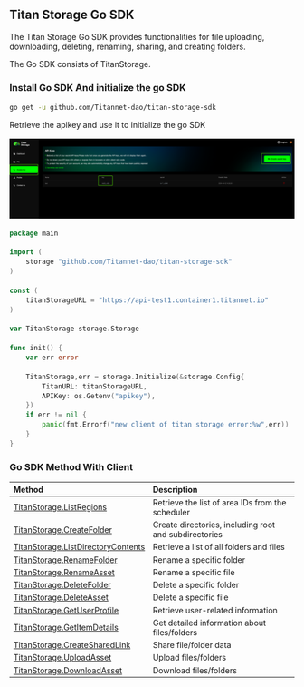 ## Titan Storage Go SDK
The Titan Storage Go SDK provides functionalities for file uploading, downloading, deleting, renaming, sharing, and creating folders.

The Go SDK consists of TitanStorage.

### Install Go SDK And initialize the go SDK
```bash
go get -u github.com/Titannet-dao/titan-storage-sdk
```

Retrieve the apikey and use it to initialize the go SDK

![](doc/access_key.jpg)

```go
package main

import (
    storage "github.com/Titannet-dao/titan-storage-sdk"
)

const (
    titanStorageURL = "https://api-test1.container1.titannet.io"
)

var TitanStorage storage.Storage

func init() {
    var err error

    TitanStorage,err = storage.Initialize(&storage.Config{
        TitanURL: titanStorageURL,
        APIKey: os.Getenv("apikey"),
    })
    if err != nil {
        panic(fmt.Errorf("new client of titan storage error:%w",err))
    }
}
```

### Go SDK Method With Client
|Method|Description|
|:-|:-|
|[TitanStorage.ListRegions](example/storage_test.go#L32)|Retrieve the list of area IDs from the scheduler|
|[TitanStorage.CreateFolder](example/storage_test.go#L47)|Create directories, including root and subdirectories|
|[TitanStorage.ListDirectoryContents](example/storage_test.go#L56)|Retrieve a list of all folders and files|
|[TitanStorage.RenameFolder](example/storage_test.go#L67)|Rename a specific folder|
|[TitanStorage.RenameAsset](example/storage_test.go#L76)|Rename a specific file|
|[TitanStorage.DeleteFolder](example/storage_test.go#L85)|Delete a specific folder|
|[TitanStorage.DeleteAsset](example/storage_test.go#L94)|Delete a specific file|
|[TitanStorage.GetUserProfile](example/storage_test.go#174)|Retrieve user-related information|
|[TitanStorage.GetltemDetails](example/storage_test.go#L103)|Get detailed information about files/folders|
|[TitanStorage.CreateSharedLink](example/storage_test.go#L114)|Share file/folder data|
|[TitanStorage.UploadAsset](example/storage_test.go#L126)|Upload files/folders|
|[TitanStorage.DownloadAsset](example/storage_test.go#L149)|Download files/folders|
